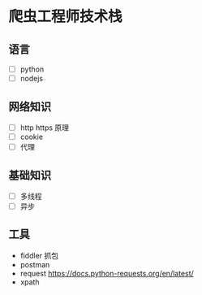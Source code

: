 # 爬虫工程师技术栈

## 语言

- [ ] python
- [ ] nodejs

## 网络知识

- [ ] http https 原理
- [ ] cookie
- [ ] 代理

## 基础知识

- [ ] 多线程
- [ ] 异步

## 工具

- fiddler 抓包
- postman
- request https://docs.python-requests.org/en/latest/
- xpath
